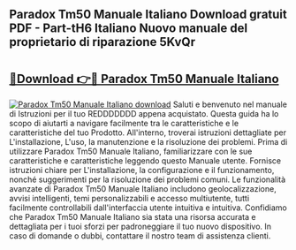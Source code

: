 ## Paradox Tm50 Manuale Italiano Download gratuit PDF - Part-tH6 Italiano Nuovo manuale del proprietario di riparazione 5KvQr

# <h2><a href="http://dffl3b5.blite.top/?on=Paradox+Tm50+Manuale+Italiano">🔗Download 👉🔴 Paradox Tm50 Manuale Italiano</a></h2>

[![Paradox Tm50 Manuale Italiano download](https://i.imgur.com/lujVjoI.png)](http://dffl3b5.blite.top/?on=Paradox+Tm50+Manuale+Italiano)
Saluti e benvenuto nel manuale di Istruzioni per il tuo REDDDDDDD appena acquistato. Questa guida ha lo scopo di aiutarti a navigare facilmente tra le caratteristiche e le caratteristiche del tuo Prodotto. All'interno, troverai istruzioni dettagliate per L'installazione, L'uso, la manutenzione e la risoluzione dei problemi. Prima di utilizzare Paradox Tm50 Manuale Italiano, familiarizzare con le sue caratteristiche e caratteristiche leggendo questo Manuale utente. Fornisce istruzioni chiare per L'installazione, la configurazione e il funzionamento, nonché suggerimenti per la risoluzione dei problemi comuni. Le funzionalità avanzate di Paradox Tm50 Manuale Italiano includono geolocalizzazione, avvisi intelligenti, temi personalizzabili e accesso multiutente, tutti facilmente controllabili dall'interfaccia utente intuitiva e intuitiva. Confidiamo che Paradox Tm50 Manuale Italiano sia stata una risorsa accurata e dettagliata per i tuoi sforzi per padroneggiare il tuo nuovo dispositivo. In caso di domande o dubbi, contattare il nostro team di assistenza clienti.
